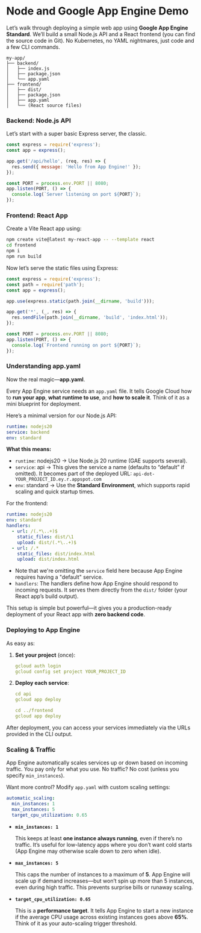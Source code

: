 # Node and Google App Engine Demo

Let’s walk through deploying a simple web app using **Google App Engine Standard**. 
We’ll build a small Node.js API and a React frontend (you can find the source code in Git). 
No Kubernetes, no YAML nightmares, just code and a few CLI commands.

```
my-app/
├── backend/
│   ├── index.js
│   ├── package.json
│   └── app.yaml
├── frontend/
│   ├── dist/
│   ├── package.json
│   ├── app.yaml
│   └── (React source files)
```

### **Backend: Node.js API**

Let’s start with a super basic Express server, the classic.

```jsx
const express = require('express');
const app = express();

app.get('/api/hello', (req, res) => {
  res.send({ message: 'Hello from App Engine!' });
});

const PORT = process.env.PORT || 8080;
app.listen(PORT, () => {
  console.log(`Server listening on port ${PORT}`);
});
```

### **Frontend: React App**

Create a Vite React app using:

```bash
npm create vite@latest my-react-app -- --template react
cd frontend
npm i
npm run build
```

Now let’s serve the static files using Express:

```jsx
const express = require('express');
const path = require('path');
const app = express();

app.use(express.static(path.join(__dirname, 'build')));

app.get('*', (_, res) => {
  res.sendFile(path.join(__dirname, 'build', 'index.html'));
});

const PORT = process.env.PORT || 8080;
app.listen(PORT, () => {
  console.log(`Frontend running on port ${PORT}`);
});
```

### **Understanding app.yaml**

Now the real magic—**app.yaml**.

Every App Engine service needs an `app.yaml` file. It tells Google Cloud how to **run your app**, **what runtime to use**, and **how to scale it**. Think of it as a mini blueprint for deployment.

Here’s a minimal version for our Node.js API:

```yaml
runtime: nodejs20
service: backend
env: standard
```

**What this means:**

- `runtime`: nodejs20 → Use Node.js 20 runtime (GAE supports several).
- `service`: api → This gives the service a name (defaults to “default” if omitted). It becomes part of the deployed URL: `api-dot-YOUR_PROJECT_ID.ey.r.appspot.com`
- `env`: standard → Use the **Standard Environment**, which supports rapid scaling and quick startup times.

For the frontend:

```yaml
runtime: nodejs20
env: standard
handlers:
  - url: /(.*\..+)$
    static_files: dist/\1
    upload: dist/(.*\..+)$
  - url: /.*
    static_files: dist/index.html
    upload: dist/index.html
```

- Note that we're omitting the `service` field here because App Engine requires having a "default" service.
- `handlers`: The handlers define how App Engine should respond to incoming requests. It serves them directly from the `dist/` folder (your React app’s build output).

This setup is simple but powerful—it gives you a production-ready deployment of your React app with **zero backend code**.

### **Deploying to App Engine**

As easy as:

1. **Set your project** (once):

    ```yaml
    gcloud auth login
    gcloud config set project YOUR_PROJECT_ID
    ```

2. **Deploy each service**:

    ```yaml
    cd api
    gcloud app deploy
    
    cd ../frontend
    gcloud app deploy
    ```


After deployment, you can access your services immediately via the URLs provided in the CLI output.

### **Scaling & Traffic**

App Engine automatically scales services up or down based on incoming traffic. You pay only for what you use. No traffic? No cost (unless you specify `min_instances`).

Want more control? Modify `app.yaml` with custom scaling settings:

```yaml
automatic_scaling:
  min_instances: 1
  max_instances: 5
  target_cpu_utilization: 0.65
```

- **`min_instances: 1`**

  This keeps at least **one instance always running**, even if there’s no traffic. It’s useful for low-latency apps where you don’t want cold starts (App Engine may otherwise scale down to zero when idle).

- **`max_instances: 5`**

  This caps the number of instances to a maximum of **5**. App Engine will scale up if demand increases—but won’t spin up more than 5 instances, even during high traffic. This prevents surprise bills or runaway scaling.

- **`target_cpu_utilization: 0.65`**

  This is a **performance target**. It tells App Engine to start a new instance if the average CPU usage across existing instances goes above **65%**. Think of it as your auto-scaling trigger threshold.
